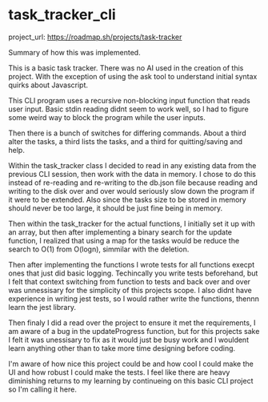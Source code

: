 # task_tracker_cli

project_url: https://roadmap.sh/projects/task-tracker

Summary of how this was implemented.

This is a basic task tracker. There was no AI used in the creation of this project. With
the exception of using the ask tool to understand initial syntax quirks about Javascript.

This CLI program uses a recursive non-blocking input function that reads user input. Basic
stdin reading didnt seem to work well, so I had to figure some weird way to block the program
while the user inputs.

Then there is a bunch of switches for differing commands. About a third alter the tasks,
a third lists the tasks, and a third for quitting/saving and help.

Within the task_tracker class I decided to read in any existing data from the previous CLI
session, then work with the data in memory. I chose to do this instead of re-reading and
re-writing to the db.json file because reading and writing to the disk over and over would
seriously slow down the program if it were to be extended. Also since the tasks size to be stored
in memory should never be too large, it should be just fine being in memory.

Then within the task_tracker for the actual functions, I initially set it up with an array,
but then after implementing a binary search for the update function, I realized that using
a map for the tasks would be reduce the search to O(1) from O(logn), simmilar with the deletion.

Then after implementing the functions I wrote tests for all functions execpt ones that just
did basic logging. Techincally you write tests beforehand, but I felt that context switching
from function to tests and back over and over was unnessisary for the simplicity of this
projects scope. I also didnt have experience in writing jest tests, so I would rather write the
functions, thennn learn the jest library.

Then finaly I did a read over the project to ensure it met the requirements, I am aware of a
bug in the updateProgress function, but for this projects sake I felt it was unessisary to
fix as it would just be busy work and I wouldent learn anything other than to take more time
designing before coding.

I'm aware of how nice this project could be and how cool I could make the UI and how robust I could
make the tests. I feel like there are heavy diminishing returns to my learning by continueing on this
basic CLI project so I'm calling it here.
